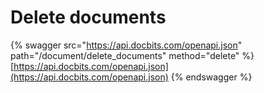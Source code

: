 # Delete documents

{% swagger src="https://api.docbits.com/openapi.json" path="/document/delete_documents" method="delete" %}
[https://api.docbits.com/openapi.json](https://api.docbits.com/openapi.json)
{% endswagger %}
